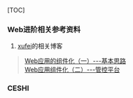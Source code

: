 [TOC]

### Web进阶相关参考资料

1. [xufei](https://github.com/xufei/blog)的相关博客
>[Web应用的组件化（一）---基本思路 ](https://github.com/xufei/blog/issues/6)  
 [Web应用组件化（二）---管控平台](https://github.com/xufei/blog/issues/7)

### CESHI